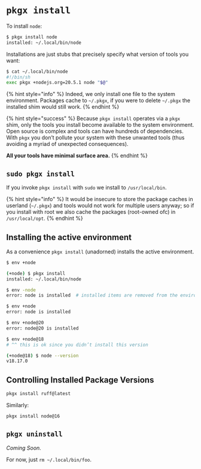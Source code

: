 # `pkgx install`

To install `node`:

```sh
$ pkgx install node
installed: ~/.local/bin/node
```

Installations are just stubs that precisely specify what version of tools you
want:

```sh
$ cat ~/.local/bin/node
#!/bin/sh
exec pkgx +nodejs.org=20.5.1 node "$@"
```

{% hint style="info" %}
Indeed, we only install one file to the system environment.
Packages cache to `~/.pkgx`, if you were to delete `~/.pkgx` the installed shim
would still work.
{% endhint %}

{% hint style="success" %}
Because `pkgx install` operates via a `pkgx` shim, only the tools you install
become available to the system environment. Open source is complex and tools
can have hundreds of dependencies. With `pkgx` you don’t pollute your system
with these unwanted tools (thus avoiding a myriad of unexpected consequences).

**All your tools have minimal surface area.**
{% endhint %}


## `sudo pkgx install`

If you invoke `pkgx install` with `sudo` we install to `/usr/local/bin`.

{% hint style="info" %}
It would be insecure to store the package caches in userland (`~/.pkgx`)
and tools would not work for multiple users anyway; so if you install with
root we also cache the packages (root-owned ofc) in `/usr/local/opt`.
{% endhint %}


## Installing the active environment

As a convenience `pkgx install` (unadorned) installs the active environment.

```sh
$ env +node

(+node) $ pkgx install
installed: ~/.local/bin/node

$ env -node
error: node is installed  # installed items are removed from the environment

$ env +node
error: node is installed

$ env +node@20
error: node@20 is installed

$ env +node@18
# ^^ this is ok since you didn’t install this version

(+node@18) $ node --version
v18.17.0
```


## Controlling Installed Package Versions

```sh
pkgx install ruff@latest
```

Similarly:

```sh
pkgx install node@16
```


## `pkgx uninstall`

*Coming Soon.*

For now, just `rm ~/.local/bin/foo`.
